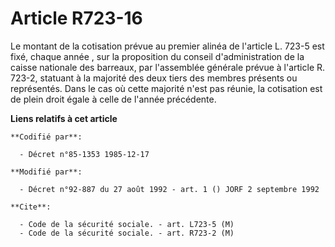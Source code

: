 # Article R723-16

Le montant de la cotisation prévue au premier alinéa de l'article L. 723-5 est fixé, chaque année   , sur la proposition du
conseil d'administration de la caisse nationale des barreaux, par l'assemblée générale prévue à l'article R. 723-2, statuant
à la majorité des deux tiers des membres présents ou représentés. Dans le cas où cette majorité n'est pas réunie, la
cotisation est de plein droit égale à celle de l'année précédente.

**Liens relatifs à cet article**

	**Codifié par**:

	  - Décret n°85-1353 1985-12-17

	**Modifié par**:

	  - Décret n°92-887 du 27 août 1992 - art. 1 () JORF 2 septembre 1992

	**Cite**:

	  - Code de la sécurité sociale. - art. L723-5 (M)
	  - Code de la sécurité sociale. - art. R723-2 (M)
